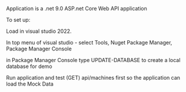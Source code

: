 Application is a .net 9.0 ASP.net Core Web API application

To set up:

Load in visual studio 2022.

In top menu of visual studio - select Tools, Nuget Package Manager, Package Manager Console

in Package Manager Console type UPDATE-DATABASE to create a local database for demo

Run application and test (GET) api/machines first so the application can load the Mock Data

